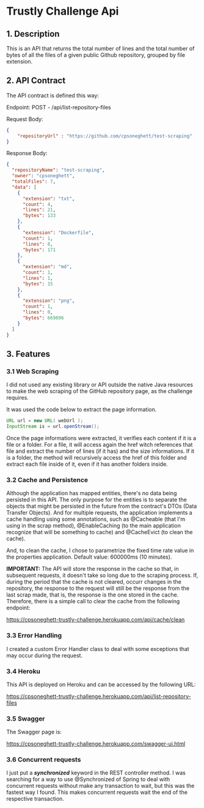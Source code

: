 # Trustly Challenge Api

## 1. Description

This is an API that returns the total number of lines and the total number of bytes of all the files of a given public Github repository, grouped by file extension.

## 2. API Contract
The API contract is defined this way:

Endpoint:
POST - /api/list-repository-files

Request Body:
``` json
{
    "repositoryUrl" : "https://github.com/cpsoneghett/test-scraping"
}
```

Response Body:
``` json
{
  "repositoryName": "test-scraping",
  "owner": "cpsoneghett",
  "totalFiles": 7,
  "data": [
    {
      "extension": "txt",
      "count": 4,
      "lines": 21,
      "bytes": 133
    },
    {
      "extension": "Dockerfile",
      "count": 1,
      "lines": 8,
      "bytes": 171
    },
    {
      "extension": "md",
      "count": 1,
      "lines": 1,
      "bytes": 15
    },
    {
      "extension": "png",
      "count": 1,
      "lines": 0,
      "bytes": 669696
    }
  ]
}
```

## 3. Features

### 3.1 Web Scraping
I did not used any existing library or API outside the native Java resources to make the web scraping of the GitHub repository page, as the challenge requires.

It was used the code below to extract the page information.
``` java
URL url = new URL( webUrl );
InputStream is = url.openStream();
``` 
Once the page informations were extracted, it verifies each content if it is a file or a folder. For a file, it will access again the href witch references that file and extract the number of lines (if it has) and the size informations. If it is a folder, the method will recursively access the href of this folder and extract each file inside of it, even if it has another folders inside.

### 3.2 Cache and Persistence
Although the application has mapped entities, there's no data being persisted in this API. The only purpose for the entities is to separate the objects that might be persisted in the future from the contract's DTOs (Data Transfer Objects). 
And for multiple requests, the application implements a cache handling using some annotations, such as @Cacheable (that I'm using in the scrap method), @EnableCaching (to the main application recognize that will be something to cache) and @CacheEvict (to clean the cache).

And, to clean the cache, I chose to parametrize the fixed time rate value in the properties application. Default value: 600000ms (10 minutes).

**IMPORTANT:**
The API will store the response in the cache so that, in subsequent requests, it doesn't take so long due to the scraping process. If, during the period that the cache is not cleared, occurr changes in the repository, the response to the request will still be the response from the last scrap made, that is, the response is the one stored in the cache. Therefore, there is a simple call to clear the cache from the following endpoint:

https://cpsoneghett-trustly-challenge.herokuapp.com/api/cache/clean

### 3.3 Error Handling
I created a custom Error Handler class to deal with some exceptions that may occur during the request.

### 3.4 Heroku

This API is deployed on Heroku and can be accessed by the following URL:

https://cpsoneghett-trustly-challenge.herokuapp.com/api/list-repository-files

### 3.5 Swagger

The Swagger page is:

https://cpsoneghett-trustly-challenge.herokuapp.com/swagger-ui.html


### 3.6 Concurrent requests
I just put a ***synchronized*** keyword in the REST controller method. I was searching for a way to use @Synchronized of Spring to deal with concurrent requests without make any transaction to wait, but this was the fastest way I found. This makes concurrent requests wait the end of the respective transaction.


